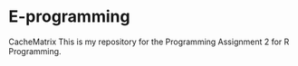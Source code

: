 # E-programming
CacheMatrix This is my repository for the Programming Assignment 2 for R Programming.
